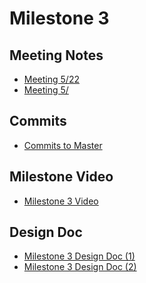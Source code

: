 # Milestone 3

## Meeting Notes

- [Meeting 5/22](https://github.com/ECS153/final-project-mljm/blob/master/Meeting/Meeting%200522.md)
- [Meeting 5/]()
## Commits

- [Commits to Master](https://github.com/ECS153/final-project-mljm/commits/master)

  

## Milestone Video

- [Milestone 3 Video]()

## Design Doc

 - [Milestone 3 Design Doc (1)](https://drive.google.com/open?id=1DTKZAFvdfNq2dDvrBXXAKG1-meygyvQkRtnXiMniDLM)
 - [Milestone 3 Design Doc (2)]()

